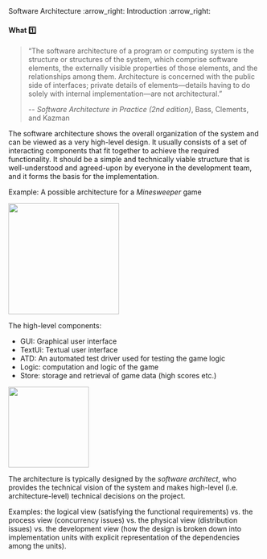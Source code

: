 <link rel="stylesheet" href="{{baseUrl}}/css/textbook.css">

<div class="website-content">

<div id="path">Software Architecture :arrow_right: Introduction :arrow_right:</div>

<div id="title">

#### What :one:

</div>

<div id="body">

> “The software architecture of a program or computing system is the structure or structures of the system, which comprise software elements,
> the externally visible properties of those elements, and the relationships among them. Architecture is concerned with the public side of interfaces;
> private details of elements—details having to do solely with internal implementation—are not architectural.”
>
> -- _Software Architecture in Practice (2nd edition)_, Bass, Clements, and Kazman

The software architecture shows the overall organization of the system and can be viewed as a very high-level design. It usually consists of a set of interacting components that fit together to achieve the required functionality. It should be a simple and technically viable structure that is well-understood and agreed-upon by everyone in the development team, and it forms the basis for the implementation.

<tip-box>

Example: A possible architecture for a _Minesweeper_ game

<img src="{{baseUrl}}/architecture/introduction/what/images/minesweeper.png" height="220" />
<p/>

The high-level components:
* GUI: Graphical user interface
* TextUi: Textual user interface
* ATD: An automated test driver used for testing the game logic
* Logic: computation and logic of the game
* Store: storage and retrieval of game data (high scores etc.)

<img src="{{baseUrl}}/architecture/introduction/what/images/minesweeperArchitecture.png" height="160" />
<p/>

</tip-box>

The architecture is typically designed by the _software architect_, who provides the technical vision of the system and makes high-level (i.e. architecture-level) technical decisions on the project.

<tip-box>

Examples: the logical view (satisfying the functional requirements) vs. the process view (concurrency issues) vs. the physical view (distribution issues) vs. the development view (how the design is broken down into implementation units with explicit representation of the dependencies among the units).

</tip-box>

</div>

</div>
